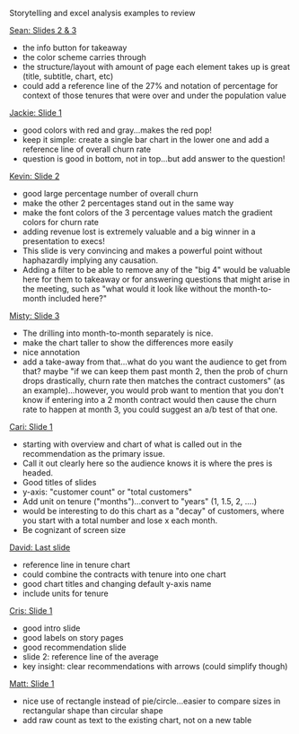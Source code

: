 Storytelling and excel analysis examples to review

[Sean: Slides 2 & 3](https://public.tableau.com/profile/sean.oslin#!/vizhome/TelcoProjectCU8-2019/Story1?publish=yes)

- the info button for takeaway
- the color scheme carries through
- the structure/layout with amount of page each element takes up is great (title, subtitle, chart, etc)
- could add a reference line of the 27% and notation of percentage for context of those tenures that were over and under the population value

[Jackie: Slide 1](https://public.tableau.com/profile/jacqueline.shay#!/vizhome/JQ_Churn_1/Story1?publish=yes)

- good colors with red and gray...makes the red pop!
- keep it simple: create a single bar chart in the lower one and add a reference line of overall churn rate
- question is good in bottom, not in top...but add answer to the question!

[Kevin: Slide 2](https://public.tableau.com/profile/kevin.eliasen#!/vizhome/Codeup_Project_01/Story1)

- good large percentage number of overall churn
- make the other 2 percentages stand out in the same way
- make the font colors of the 3 percentage values match the gradient colors for churn rate
- adding revenue lost is extremely valuable and a big winner in a presentation to execs!
- This slide is very convincing and makes a powerful point without haphazardly implying any causation.
- Adding a filter to be able to remove any of the "big 4" would be valuable here for them to takeaway or for answering questions that might arise in the meeting, such as "what would it look like without the month-to-month included here?"

[Misty: Slide 3](https://public.tableau.com/profile/misty.garcia#!/vizhome/ReduceCustomerChurn/Story1?publish=yes)

- The drilling into month-to-month separately is nice.
- make the chart taller to show the differences more easily
- nice annotation
- add a take-away from that...what do you want the audience to get from that?  maybe "if we can keep them past month 2, then the prob of churn drops drastically, churn rate then matches the contract customers" (as an example)...however, you would prob want to mention that you don't know if entering into a 2 month contract would then cause the churn rate to happen at month 3, you could suggest an a/b test of that one. 

[Cari: Slide 1](https://public.tableau.com/profile/cari.holmes#!/vizhome/TelcoChurn_Info/Story1)

- starting with overview and chart of what is called out in the recommendation as the primary issue.  
- Call it out clearly here so the audience knows it is where the pres is headed.
- Good titles of slides
- y-axis: "customer count" or "total customers"
- Add unit on tenure ("months")...convert to "years" (1, 1.5, 2, ....)
- would be interesting to do this chart as a "decay" of customers, where you start with a total number and lose x each month. 
- Be cognizant of screen size

[David: Last slide](https://public.tableau.com/profile/david.tenorio#!/vizhome/TelcoProject/Story)

- reference line in tenure chart
- could combine the contracts with tenure into one chart
- good chart titles and changing default y-axis name
- include units for tenure

[Cris: Slide 1](https://public.tableau.com/profile/cris.giovanoni#!/vizhome/Telco_Presentation/TelcoPresentationStory?publish=yes)

- good intro slide
- good labels on story pages
- good recommendation slide
- slide 2: reference line of the average
- key insight: clear recommendations with arrows (could simplify though)

[Matt: Slide 1](https://public.tableau.com/profile/matt.santos#!/vizhome/ABCTelcoPrice/Telco)

- nice use of rectangle instead of pie/circle...easier to compare sizes in rectangular shape than circular shape
- add raw count as text to the existing chart, not on a new table